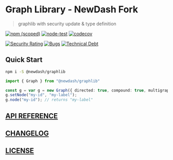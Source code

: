 # Graph Library - NewDash Fork

> graphlib with security update & type definition

[![npm (scoped)](https://img.shields.io/npm/v/@newdash/graphlib?label=graphlib)](https://www.npmjs.com/package/@newdash/graphlib)
[![node-test](https://github.com/newdash/graphlib/actions/workflows/nodejs.yml/badge.svg)](https://github.com/newdash/graphlib/actions/workflows/nodejs.yml)
[![codecov](https://codecov.io/gh/newdash/graphlib/branch/main/graph/badge.svg?token=fiCYkiPBex)](https://codecov.io/gh/newdash/graphlib)

[![Security Rating](https://sonarcloud.io/api/project_badges/measure?project=newdash_graphlib&metric=security_rating)](https://sonarcloud.io/dashboard?id=newdash_graphlib)
[![Bugs](https://sonarcloud.io/api/project_badges/measure?project=newdash_graphlib&metric=bugs)](https://sonarcloud.io/dashboard?id=newdash_graphlib)
[![Technical Debt](https://sonarcloud.io/api/project_badges/measure?project=newdash_graphlib&metric=sqale_index)](https://sonarcloud.io/dashboard?id=newdash_graphlib)

## Quick Start

```bash
npm i -S @newdash/graphlib
```

```typescript
import { Graph } from "@newdash/graphlib"

const g = var g = new Graph({ directed: true, compound: true, multigraph: true });
g.setNode("my-id", "my-label");
g.node("my-id"); // returns "my-label"
```

## [API REFERENCE](https://github.com/dagrejs/graphlib/wiki/API-Reference)

## [CHANGELOG](./CHANGELOG.md)

## [LICENSE](./LICENSE)
